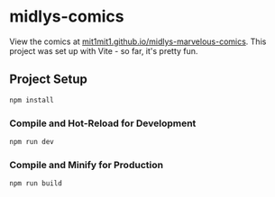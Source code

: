 # midlys-comics

View the comics at [mit1mit1.github.io/midlys-marvelous-comics](https://mit1mit1.github.io/midlys-marvelous-comics/). This project was set up with Vite - so far, it's pretty fun.

## Project Setup

```sh
npm install
```

### Compile and Hot-Reload for Development

```sh
npm run dev
```

### Compile and Minify for Production

```sh
npm run build
```
